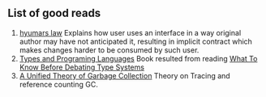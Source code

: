 ## List of good reads

1. [hyumars law](https://www.hyrumslaw.com/)  Explains how user uses an interface in a way original author may have not anticipated it, resulting in implicit contract which makes changes harder to be consumed by such user.
2. [Types and Programing Languages](http://kevinluo.net/books/book_Types%20and%20Programming%20Languages%20-%20Benjamin%20C.%20Pierce.pdf) Book resulted from reading [What To Know Before Debating Type Systems](http://web.archive.org/web/20080822101209/http://www.pphsg.org/cdsmith/types.html)
3. [A Unified Theory of Garbage Collection](https://researcher.watson.ibm.com/researcher/files/us-bacon/Bacon04Unified.pdf) Theory on Tracing and reference counting GC.
